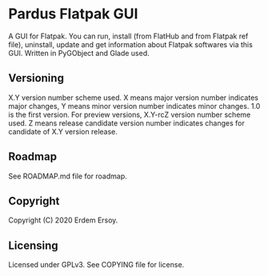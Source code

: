 # Pardus Flatpak GUI
A GUI for Flatpak. You can run, install (from FlatHub and from Flatpak ref file), uninstall, update and get information about Flatpak softwares via this GUI. Written in PyGObject and Glade used.

## Versioning
X.Y version number scheme used. X means major version number indicates major changes, Y means minor version number indicates minor changes. 1.0 is the first version. For preview versions, X.Y-rcZ version number scheme used. Z means release candidate version number indicates changes for candidate of X.Y version release.

## Roadmap
See ROADMAP.md file for roadmap.

## Copyright
Copyright (C) 2020 Erdem Ersoy.

## Licensing
Licensed under GPLv3. See COPYING file for license.
